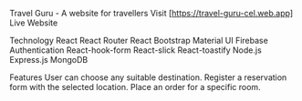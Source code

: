 Travel Guru - A website for travellers
Visit [https://travel-guru-cel.web.app] Live Website

Technology
React
React Router
React Bootstrap
Material UI
Firebase Authentication
React-hook-form
React-slick
React-toastify
Node.js
Express.js
MongoDB


Features
User can choose any suitable destination.
Register a reservation form with the selected location.
Place an order for a specific room.
